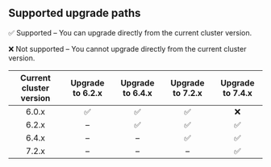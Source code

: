 ## Supported upgrade paths

<span title="Check mark icon">&#x2705;</span> Supported – You can upgrade directly from the current cluster version.

<span title="X icon">:x:</span> Not supported – You cannot upgrade directly from the current cluster version.

| Current cluster version | Upgrade to 6.2.x | Upgrade to 6.4.x | Upgrade to 7.2.x | Upgrade to 7.4.x |
|:-----------------------:|:----------------:|:----------------:|:----------------:|:----------------:|
| 6.0.x | <span title="Supported">&#x2705;</span> | <span title="Supported">&#x2705;</span> | <span title="Supported">&#x2705;</span> | <span title="Not supported">:x:</span> |
| 6.2.x | – | <span title="Supported">&#x2705;</span> | <span title="Supported">&#x2705;</span> | <span title="Supported">&#x2705;</span> |
| 6.4.x | – | – | <span title="Supported">&#x2705;</span> |  <span title="Supported">&#x2705;</span> |
| 7.2.x | – | – | – | <span title="Supported">&#x2705;</span> |
